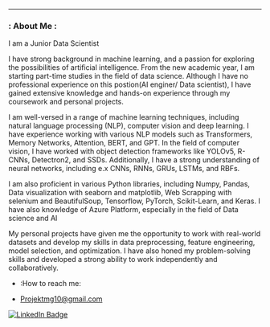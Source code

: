 
---

### : About Me :

I am a Junior Data Scientist 

I have strong background in machine learning, and a passion for exploring the possibilities of artificial intelligence. From the new academic year, I am starting part-time studies in the field of data science. Although I have no professional experience on this postion(AI enginer/ Data scientist), I have gained extensive knowledge and hands-on experience through my coursework and personal projects.

I am well-versed in a range of machine learning techniques, including natural language processing (NLP), computer vision and deep learning. I have experience working with various NLP models such as Transformers, Memory Networks, Attention, BERT, and GPT. In the field of computer vision, I have worked with object detection frameworks like YOLOv5, R-CNNs, Detectron2, and SSDs. Additionally, I have a strong understanding of neural networks, including e.x CNNs, RNNs, GRUs, LSTMs, and RBFs.

I am also proficient in various Python libraries, including Numpy, Pandas, Data visualization with seaborn and matplotlib, Web Scrapping with selenium and BeautifulSoup, Tensorflow, PyTorch, Scikit-Learn, and Keras. I have also knowledge of Azure Platform, especially in the field of Data science and AI

My personal projects have given me the opportunity to work with real-world datasets and develop my skills in data preprocessing, feature engineering, model selection, and optimization. I have also honed my problem-solving skills and developed a strong ability to work independently and collaboratively.
- :How to reach me:

- Projektmg10@gmail.com

<div id="badges">
  
  <a href="https://www.linkedin.com/in/maciej-grabarczyk-867991253/">
    <img src="https://img.shields.io/badge/LinkedIn-blue?style=for-the-badge&logo=linkedin&logoColor=white" alt="LinkedIn Badge"/>
  </a>
 
</div>







<!--
**ProjectXMG999/ProjectXMG999** is a ✨ _special_ ✨ repository because its `README.md` (this file) appears on your GitHub profile.

Here are some ideas to get you started:

- 🔭 I’m currently working on ...
- 🌱 I’m currently learning ...
- 👯 I’m looking to collaborate on ...
- 🤔 I’m looking for help with ...
- 💬 Ask me about ...
- 📫 How to reach me: ...
- 😄 Pronouns: ...
- ⚡ Fun fact: ...
-->
